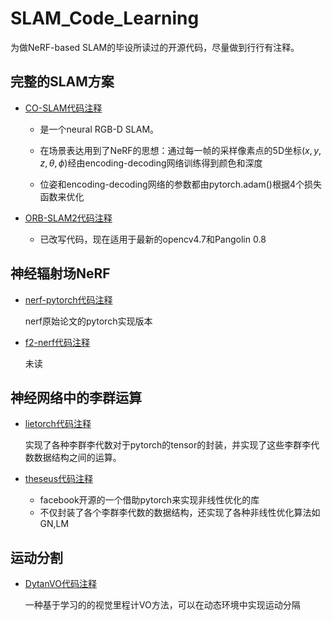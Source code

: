 # SLAM_Code_Learning
为做NeRF-based SLAM的毕设所读过的开源代码，尽量做到行行有注释。

## 完整的SLAM方案

- [CO-SLAM代码注释](https://github.com/Fernweh-yang/SLAM_Code_Learning/tree/main/Co-SLAM)

  - 是一个neural RGB-D SLAM。

  - 在场景表达用到了NeRF的思想：通过每一帧的采样像素点的5D坐标$(x,y,z,\theta,\phi)$经由encoding-decoding网络训练得到颜色和深度
  - 位姿和encoding-decoding网络的参数都由pytorch.adam()根据4个损失函数来优化

- [ORB-SLAM2代码注释](https://github.com/Fernweh-yang/SLAM_Code_Learning/tree/main/ORB_SLAM2)

  - 已改写代码，现在适用于最新的opencv4.7和Pangolin 0.8

## 神经辐射场NeRF

- [nerf-pytorch代码注释](https://github.com/Fernweh-yang/SLAM_Code_Learning/tree/main/nerf-pytorch)

  nerf原始论文的pytorch实现版本

- [f2-nerf代码注释](https://github.com/Fernweh-yang/SLAM_Code_Learning/tree/main/f2-nerf)

  未读

## 神经网络中的李群运算

- [lietorch代码注释](https://github.com/Fernweh-yang/SLAM_Code_Learning/tree/main/lietorch)

  实现了各种李群李代数对于pytorch的tensor的封装，并实现了这些李群李代数数据结构之间的运算。

- [theseus代码注释](https://github.com/Fernweh-yang/SLAM_Code_Learning/tree/main/theseus)

  - facebook开源的一个借助pytorch来实现非线性优化的库
  - 不仅封装了各个李群李代数的数据结构，还实现了各种非线性优化算法如GN,LM

## 运动分割

- [DytanVO代码注释](https://github.com/Fernweh-yang/SLAM_Code_Learning/tree/main/DytanVO)

  一种基于学习的的视觉里程计VO方法，可以在动态环境中实现运动分隔
